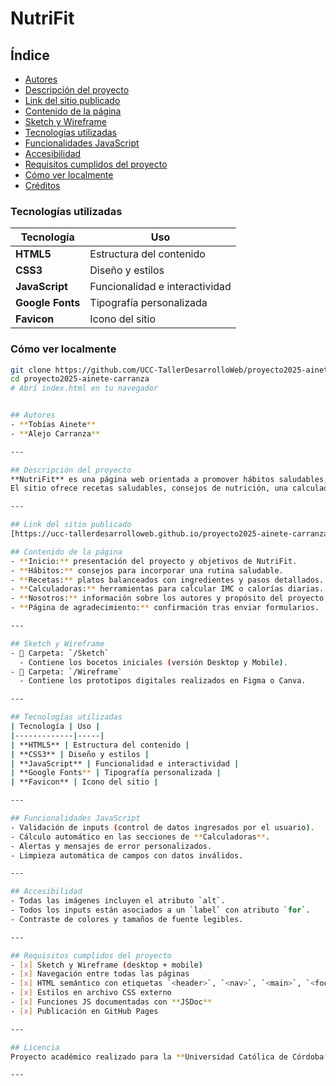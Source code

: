 # NutriFit

## Índice
- [Autores](#-autores)
- [Descripción del proyecto](#-descripción-del-proyecto)
- [Link del sitio publicado](#-link-del-sitio-publicado)
- [Contenido de la página](#-contenido-de-la-página)
- [Sketch y Wireframe](#-sketch-y-wireframe)
- [Tecnologías utilizadas](#-tecnologías-utilizadas)
- [Funcionalidades JavaScript](#-funcionalidades-javascript)
- [Accesibilidad](#-accesibilidad)
- [Requisitos cumplidos del proyecto](#-requisitos-cumplidos-del-proyecto)
- [Cómo ver localmente](#-cómo-ver-localmente)
- [Créditos](#-créditos)

### Tecnologías utilizadas
| **Tecnología** | **Uso** |
|---|---|
| **HTML5** | Estructura del contenido |
| **CSS3** | Diseño y estilos |
| **JavaScript** | Funcionalidad e interactividad |
| **Google Fonts** | Tipografía personalizada |
| **Favicon** | Icono del sitio |

### Cómo ver localmente
```bash
git clone https://github.com/UCC-TallerDesarrolloWeb/proyecto2025-ainete-carranza.git
cd proyecto2025-ainete-carranza
# Abrí index.html en tu navegador


## Autores
- **Tobías Ainete**
- **Alejo Carranza**

---

## Descripción del proyecto
**NutriFit** es una página web orientada a promover hábitos saludables, alimentación balanceada y ejercicio físico.  
El sitio ofrece recetas saludables, consejos de nutrición, una calculadora de calorías y una sección con hábitos recomendados para mejorar la calidad de vida.

---

## Link del sitio publicado
[https://ucc-tallerdesarrolloweb.github.io/proyecto2025-ainete-carranza/](https://ucc-tallerdesarrolloweb.github.io/proyecto2025-ainete-carranza/)

## Contenido de la página
- **Inicio:** presentación del proyecto y objetivos de NutriFit.  
- **Hábitos:** consejos para incorporar una rutina saludable.  
- **Recetas:** platos balanceados con ingredientes y pasos detallados.  
- **Calculadoras:** herramientas para calcular IMC o calorías diarias.  
- **Nosotros:** información sobre los autores y propósito del proyecto.  
- **Página de agradecimiento:** confirmación tras enviar formularios.

---

## Sketch y Wireframe
- 📂 Carpeta: `/Sketch`
  - Contiene los bocetos iniciales (versión Desktop y Mobile).
- 📂 Carpeta: `/Wireframe`
  - Contiene los prototipos digitales realizados en Figma o Canva.

---

## Tecnologías utilizadas
| Tecnología | Uso |
|-------------|-----|
| **HTML5** | Estructura del contenido |
| **CSS3** | Diseño y estilos |
| **JavaScript** | Funcionalidad e interactividad |
| **Google Fonts** | Tipografía personalizada |
| **Favicon** | Icono del sitio |

---

## Funcionalidades JavaScript
- Validación de inputs (control de datos ingresados por el usuario).  
- Cálculo automático en las secciones de **Calculadoras**.  
- Alertas y mensajes de error personalizados.  
- Limpieza automática de campos con datos inválidos.

---

## Accesibilidad
- Todas las imágenes incluyen el atributo `alt`.  
- Todos los inputs están asociados a un `label` con atributo `for`.  
- Contraste de colores y tamaños de fuente legibles.

---

## Requisitos cumplidos del proyecto
- [x] Sketch y Wireframe (desktop + mobile)
- [x] Navegación entre todas las páginas
- [x] HTML semántico con etiquetas `<header>`, `<nav>`, `<main>`, `<footer>`
- [x] Estilos en archivo CSS externo
- [x] Funciones JS documentadas con **JSDoc**
- [x] Publicación en GitHub Pages

---

## Licencia
Proyecto académico realizado para la **Universidad Católica de Córdoba**, en el marco de la materia **Taller de Desarrollo Web (2025)**.

---

